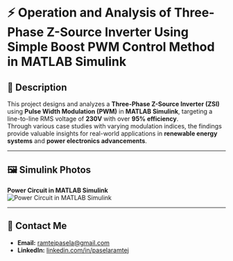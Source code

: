 # ⚡ Operation and Analysis of Three-Phase Z-Source Inverter Using Simple Boost PWM Control Method in MATLAB Simulink  

## 📝 **Description**  
This project designs and analyzes a **Three-Phase Z-Source Inverter (ZSI)** using **Pulse Width Modulation (PWM)** in **MATLAB Simulink**, targeting a line-to-line RMS voltage of **230V** with over **95% efficiency**.  
Through various case studies with varying modulation indices, the findings provide valuable insights for real-world applications in **renewable energy systems** and **power electronics advancements**.  

---

## 🖼️ **Simulink Photos**  

**Power Circuit in MATLAB Simulink**  
![Power Circuit in MATLAB Simulink](https://github.com/user-attachments/assets/bb710003-6a12-432d-b632-b9201a2b321b)  

---

## 📧 **Contact Me**  
- **Email:** [ramtejpasela@gmail.com](mailto:ramtejpasela@gmail.com)  
- **LinkedIn:** [linkedin.com/in/paselaramtej](https://www.linkedin.com/in/paselaramtej)  
